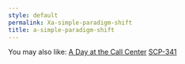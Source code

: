 ```yaml
---
style: default
permalink: Xa-simple-paradigm-shift
title: a-simple-paradigm-shift
---
```

You may also like:
[A Day at the Call Center](http://scp-wiki.net/a-day-at-the-call-center)
[SCP-341](http://scp-wiki.net/scp-341)